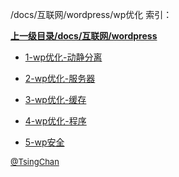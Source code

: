 /docs/互联网/wordpress/wp优化 索引：


**[上一级目录/docs/互联网/wordpress](/docs/互联网/wordpress/index.md)**

- [1-wp优化-动静分离](/docs/互联网/wordpress/wp优化/1-wp优化-动静分离.md)

- [2-wp优化-服务器](/docs/互联网/wordpress/wp优化/2-wp优化-服务器.md)

- [3-wp优化-缓存](/docs/互联网/wordpress/wp优化/3-wp优化-缓存.md)

- [4-wp优化-程序](/docs/互联网/wordpress/wp优化/4-wp优化-程序.md)

- [5-wp安全](/docs/互联网/wordpress/wp优化/5-wp安全.md)


<font size=2 color='grey'> [@TsingChan](http://www.9ong.com/) </font>